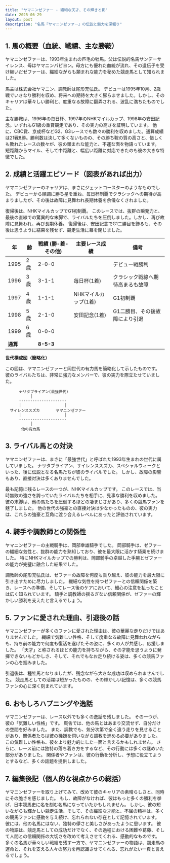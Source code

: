 ```yaml
---
title: "ヤマニンゼファー - 繊細な天才、その輝きと影"
date: 2025-06-29
layout: post
description: "名馬『ヤマニンゼファー』の伝説と魅力を深堀り"
---
```


## 1. 馬の概要（血統、戦績、主な勝鞍）

ヤマニンゼファーは、1993年生まれの芦毛の牡馬。父は伝説的名馬サンデーサイレンス、母はヤマニンパピヨン。母方にも優れた血統が流れ、その遺伝子を受け継いだゼファーは、繊細ながらも類まれな能力を秘めた競走馬として知られました。

馬主は株式会社ヤマニン、調教師は尾形充弘氏。  デビューは1995年10月、2歳戦でいきなり勝利を収め、将来への期待を大きく膨らませました。しかし、そのキャリアは華々しい勝利と、度重なる故障に翻弄される、波乱に満ちたものでした。

主な勝鞍は、1996年の毎日杯、1997年のNHKマイルカップ、1998年の安田記念。いずれもG1級の重賞競走であり、その実力の高さを証明しています。  他に、CBC賞、京成杯などG2、G3レースでも数々の勝利を収めました。通算成績は21戦8勝。勝利数は決して多くないものの、その勝ち鞍の質の高さと、惜しくも敗れたレースの数々が、彼の類まれな能力と、不運な面を物語っています。  短距離からマイル、そして中距離と、幅広い距離に対応できたのも彼の大きな特徴でした。


## 2. 成績と活躍エピソード（図表があれば出力）

ヤマニンゼファーのキャリアは、まさにジェットコースターのようなものでした。  デビューから順調に勝ち星を重ね、毎日杯制覇でクラシックへの期待が高まりましたが、その後は故障に見舞われ長期休養を余儀なくされました。

復帰後は、NHKマイルカップでG1初制覇。  このレースでは、抜群の瞬発力と、最後の直線での驚異的な末脚で、ライバルたちを圧倒しました。しかし、再び故障に見舞われ、再び長期休養。  復帰後は、安田記念でG1二勝目を飾るも、その後は思うように結果を残せず、競走生活に幕を閉じました。

| 年 | 齢 | 戦績 (勝-着-その他) | 主要レース成績 | 備考 |
|---|---|---|---|---|
| 1995 | 2歳 | 2-0-0 |  | デビュー戦勝利 |
| 1996 | 3歳 | 3-1-1 | 毎日杯(1着) | クラシック戦線へ期待高まるも故障 |
| 1997 | 4歳 | 1-1-1 | NHKマイルカップ(1着) | G1初制覇 |
| 1998 | 5歳 | 2-1-0 | 安田記念(1着) | G1二勝目、その後故障により引退 |
| 1999 | 6歳 | 0-0-0 |  |  |
| **通算** |  | **8-5-3** |  |  |


**世代構成図（簡略化）**

この図は、ヤマニンゼファーと同世代の有力馬を簡略化して示したものです。  彼のライバルたちは、非常に強力なメンバーで、彼の実力を際立たせていました。


```
      ナリタブライアン(最強世代)
           │
      ---------------------
      │                   │
  サイレンススズカ       ヤマニンゼファー
      │                   │
      ---------------------
           │
       他の有力馬
```


## 3. ライバル馬との対決

ヤマニンゼファーは、まさに「最強世代」と呼ばれた1993年生まれの世代に属していました。  ナリタブライアン、サイレンススズカ、スペシャルウィークといった、後に伝説となる名馬たちが彼のライバルでした。  しかし、故障の影響もあり、直接対決は多くありませんでした。

最も記憶に残るレースの一つが、NHKマイルカップです。  このレースでは、当時無敗の強さを誇っていたライバルたちを相手に、見事な勝利を収めました。  彼の末脚は、他の馬たちを圧倒するほどの凄まじさがあり、多くの競馬ファンを魅了しました。  他の世代の強豪との直接対決は少なかったものの、彼の実力は、これらの強豪と互角に渡り合えるレベルにあったと評価されています。


## 4. 騎手や調教師との関係性

ヤマニンゼファーの主戦騎手は、岡部幸雄騎手でした。  岡部騎手は、ゼファーの繊細な気性と、抜群の能力を熟知しており、彼を最大限に活かす騎乗を続けました。  特にNHKマイルカップでの勝利は、岡部騎手の卓越した手腕とゼファーの能力が完璧に融合した結果でした。

調教師の尾形充弘氏は、ゼファーの故障を何度も乗り越え、彼の能力を最大限に引き出すために尽力しました。  繊細な気性を持つゼファーとの信頼関係を築き、レースへの準備、そしてレース後のケアにおいて、細心の注意を払ったことは広く知られています。  騎手と調教師の揺るぎない信頼関係が、ゼファーの輝かしい勝利を支えたと言えるでしょう。


## 5. ファンに愛された理由、引退後の話

ヤマニンゼファーが多くのファンに愛された理由は、彼の華麗な走りだけではありませんでした。  繊細で気難しい性格、そして度重なる故障に見舞われながらも、持ち前の能力で何度も復活を遂げたその姿に、多くの人が共感し、応援しました。  「天才」と称されるほどの能力を持ちながら、その才能を思うように発揮できないもどかしさ、そして、それでもなお走り続ける姿は、多くの競馬ファンの心を掴みました。

引退後は、種牡馬となりましたが、残念ながら大きな成功は収められませんでした。  競走馬としての活躍は短かったものの、その輝かしい記憶は、多くの競馬ファンの心に深く刻まれています。


## 6. おもしろハプニングや逸話

ヤマニンゼファーは、レース以外でも多くの逸話を残しました。  その一つが、彼の「気難しい性格」です。  厩舎では、他の馬とはあまり交流せず、自分だけの空間を好みました。  また、調教でも、気分次第で全く違う走りを見せることがあり、関係者たちは彼の機嫌を伺いながら調教を進める必要がありました。  この気難しい性格も、彼をより魅力的にした一面と言えるかもしれません。  さらに、レース前には独特の落ち着き方をするなど、その行動には多くの謎めいた部分がありました。  関係者やファンは、彼の行動を分析し、予想に役立てようとするなど、多くの話題を提供しました。


## 7. 編集後記（個人的な視点からの総括）

ヤマニンゼファーを取り上げてみて、改めて彼のキャリアの素晴らしさと、同時にその脆さを感じました。  もし、故障がなければ、彼はもっと多くの勝利を挙げ、日本競馬史に名を刻む名馬になっていたかもしれません。  しかし、彼の短いながらも輝かしい競走生活、そして、その繊細な才能と、不屈の精神は、多くの競馬ファンに感動を与え続け、忘れられない存在として記憶されています。  彼には、他の名馬にはない、独特の儚さと美しさがあったように思います。  彼の物語は、競走馬としての成功だけでなく、その過程における困難や葛藤、そして人間との信頼関係の大切さを改めて考えさせてくれる、感動的なものです。  多くの名馬が華々しい戦績を残す一方で、ヤマニンゼファーの物語は、競走馬の運命と、それを支える人々の努力を再認識させてくれる、忘れがたい一頁と言えるでしょう。
